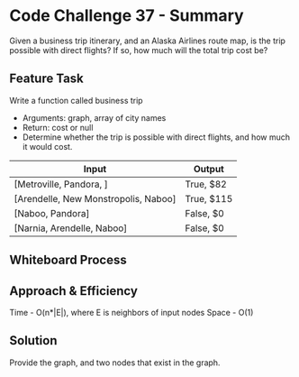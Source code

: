 # Code Challenge 37 - Summary

Given a business trip itinerary, and an Alaska Airlines route map, is the trip possible with direct flights? If so, how much will the total trip cost be?

## Feature Task

Write a function called business trip

- Arguments: graph, array of city names
- Return: cost or null
- Determine whether the trip is possible with direct flights, and how much it would cost.

| Input       | Output      |
| ----------- | ----------- |
| [Metroville, Pandora, ]      | 	True, $82      |
| [Arendelle, New Monstropolis, Naboo]  | True, $115        |
| [Naboo, Pandora] | False, $0 |
| [Narnia, Arendelle, Naboo] | False, $0 |

## Whiteboard Process
<!-- Embedded whiteboard image -->

## Approach & Efficiency
<!-- What approach did you take? Why? What is the Big O space/time for this approach? -->
Time - O(n*|E|), where E is neighbors of input nodes
Space - O(1)

## Solution
<!-- Show how to run your code, and examples of it in action -->
Provide the graph, and two nodes that exist in the graph.